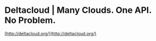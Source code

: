 <!--
id: 178881576
link: http://tumblr.atmos.org/post/178881576/deltacloud-many-clouds-one-api-no-problem
slug: deltacloud-many-clouds-one-api-no-problem
date: Thu Sep 03 2009 09:34:20 GMT-0700 (PDT)
publish: 2009-09-03
tags: 
title: Deltacloud | Many Clouds. One API. No Problem.
-->


Deltacloud | Many Clouds. One API. No Problem.
==============================================

[http://deltacloud.org/](http://deltacloud.org/)

